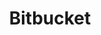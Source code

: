 ---
blog: https://blog.bitbucket.org/
facebook: https://www.facebook.com/Atlassian
guide: https://www.atlassian.com/company/news/press-kit
images:
- bitbucket-icon.svg
- bitbucket-204x52.png
- bitbucket-ar21.svg
- bitbucket-official.svg
- bitbucket-164x42.png
logohandle: bitbucket
sort: bitbucket
tags:
- version_control
title: Bitbucket
twitter: https://x.com/bitbucket
website: https://bitbucket.org/
wikipedia: https://en.wikipedia.org/wiki/Bitbucket
---
